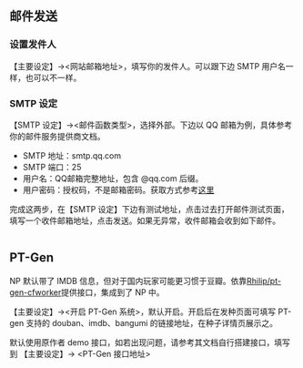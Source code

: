 ## 邮件发送

### 设置发件人

【主要设定】-><网站邮箱地址>，填写你的发件人。可以跟下边 SMTP 用户名一样，也可以不一样。

### SMTP 设定

【SMTP 设定】-><邮件函数类型>，选择外部。下边以 QQ 邮箱为例，具体参考你的邮件服务提供商文档。
- SMTP 地址：smtp.qq.com
- SMTP 端口：25
- 用户名：QQ邮箱完整地址，包含 @qq.com 后缀。
- 用户密码：授权码，不是邮箱密码。获取方式参考[这里](https://service.mail.qq.com/cgi-bin/help?subtype=1&&id=28&&no=1001256)

完成这两步，在【SMTP 设定】下边有测试地址，点击过去打开邮件测试页面，填写一个收件邮箱地址，点击发送。如果无异常，收件邮箱会收到如下邮件。

<img :src="$withBase('/images/nexus_email_test.png')">

## PT-Gen

NP 默认带了 IMDB 信息，但对于国内玩家可能更习惯于豆瓣。依靠[Rhilip/pt-gen-cfworker](https://github.com/Rhilip/pt-gen-cfworker)提供接口，集成到了 NP 中。

【主要设定】-><开启 PT-Gen 系统>，默认开启。开启后在发种页面可填写 PT-gen 支持的 douban、imdb、bangumi 的链接地址，在种子详情页展示之。

默认使用原作者 demo 接口，如若出现问题，请参考其文档自行搭建接口，填写到 【主要设定】-> <PT-Gen 接口地址>



